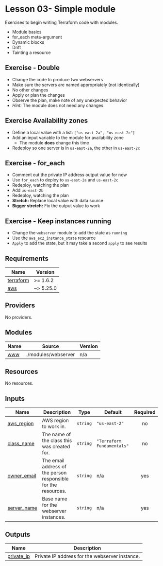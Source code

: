 # Lesson 03- Simple module

Exercises to begin writing Terraform code with modules.
- Module basics
- for_each meta-argument
- Dynamic blocks
- Drift
- Tainting a resource

## Exercise - Double

- Change the code to produce two webservers
- Make sure the servers are named appropriately (not identically)
- No other changes
- Apply or plan the changes
- Observe the plan, make note of any unexpected behavior
- *Hint:* The module does not need any changes

## Exercise  Availability zones

- Define a local value with a list: `["us-east-2a", "us-east-2c"]`
- Add an input variable to the module for availability zone
  - The module **does** change this time 
- Redeploy so one server is in `us-east-2a`, the other in `us-east-2c`

## Exercise - for_each

- Comment out the private IP address output value for now
- Use `for_each` to deploy to `us-east-2a` and `us-east-2c`
- Redeploy, watching the plan
- Add `us-east-2b`
- Redeploy, watching the plan
- **Stretch:** Replace local value with data source
- **Bigger stretch:** Fix the output value to work

## Exercise - Keep instances running

- Change the `webserver` module to add the state as `running`
- Use the `aws_ec2_instance_state` resource
- `Apply` to add the state, but it may take a second `apply` to see results


<!-- BEGIN_TF_DOCS -->
## Requirements

| Name | Version |
|------|---------|
| <a name="requirement_terraform"></a> [terraform](#requirement\_terraform) | >= 1.6.2 |
| <a name="requirement_aws"></a> [aws](#requirement\_aws) | ~> 5.25.0 |

## Providers

No providers.

## Modules

| Name | Source | Version |
|------|--------|---------|
| <a name="module_www"></a> [www](#module\_www) | ./modules/webserver | n/a |

## Resources

No resources.

## Inputs

| Name | Description | Type | Default | Required |
|------|-------------|------|---------|:--------:|
| <a name="input_aws_region"></a> [aws\_region](#input\_aws\_region) | AWS region to work in. | `string` | `"us-east-2"` | no |
| <a name="input_class_name"></a> [class\_name](#input\_class\_name) | The name of the class this was created for. | `string` | `"Terraform Fundamentals"` | no |
| <a name="input_owner_email"></a> [owner\_email](#input\_owner\_email) | The email address of the person responsible for the resources. | `string` | n/a | yes |
| <a name="input_server_name"></a> [server\_name](#input\_server\_name) | Base name for the webserver instances. | `string` | n/a | yes |

## Outputs

| Name | Description |
|------|-------------|
| <a name="output_private_ip"></a> [private\_ip](#output\_private\_ip) | Private IP address for the webserver instance. |
<!-- END_TF_DOCS -->